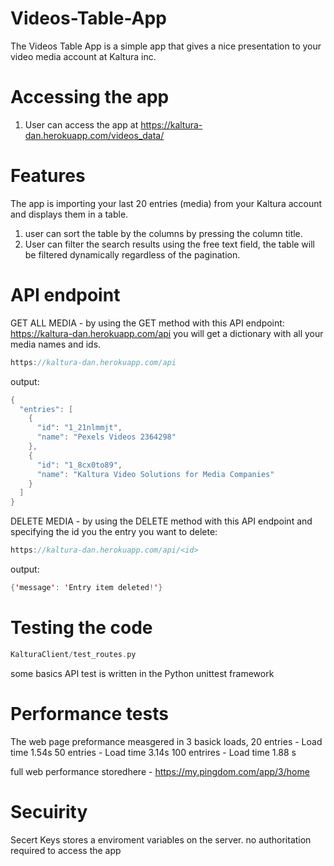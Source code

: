 # Videos-Table-App

The Videos Table App is a simple app that gives a nice presentation to your video media account at Kaltura inc.

# Accessing the app
1. User can access the app at https://kaltura-dan.herokuapp.com/videos_data/

# Features
The app is importing your last 20 entries (media) from your Kaltura account and displays them in a table.

1. user can sort the table by the columns by pressing the column title.
2. User can filter the search results using the free text field, the table will be filtered dynamically regardless of the pagination.

# API endpoint



GET ALL MEDIA - by using the GET method with this API endpoint:  https://kaltura-dan.herokuapp.com/api
you will get a dictionary with all your media names and ids.

``` swift
https://kaltura-dan.herokuapp.com/api
```

output:

```swift
{
  "entries": [
    {
      "id": "1_21nlmmjt", 
      "name": "Pexels Videos 2364298"
    }, 
    {
      "id": "1_8cx0to89", 
      "name": "Kaltura Video Solutions for Media Companies"
    }
  ]
}
```


DELETE MEDIA - by using the DELETE method with this API endpoint and specifying the id you the entry you want to delete:

``` swift
https://kaltura-dan.herokuapp.com/api/<id>
```
output:

``` swift
{'message': 'Entry item deleted!'}
```

# Testing the code


``` swift
KalturaClient/test_routes.py
```

some basics API test is written in the Python unittest framework

# Performance tests

The web page preformance measgered in 3 basick loads,
20 entries - Load time 1.54s
50 entries - Load time 3.14s
100 entrires - Load time 1.88 s

full web performance storedhere - https://my.pingdom.com/app/3/home

# Secuirity
Secert Keys stores a enviroment variables on the server.
no authoritation required to access the app



